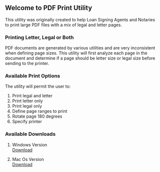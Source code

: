## Welcome to PDF Print Utility

This utility was originally created to help Loan Signing Agents and Notaries to print large PDF files with a mix of legal and letter pages.

### Printing Letter, Legal or Both

PDF documents are generated by various utilities and are very inconsistent when defining page sizes. This utility will first analyze each page in the document and determine if a page should be letter size or legal size before sending to the printer.

### Available Print Options

The utility will permit the user to:

1. Print legal and letter
2. Print letter only
3. Print legal only
4. Define page ranges to print
5. Rotate page 180 degrees
6. Specify printer

### Available Downloads

1. Windows Version  
[Download](https://github.com/pedrojrivera/pdfprintutility/raw/gh-pages/downloads/PrintPDFUtility-win-x64.zip)

2. Mac Os Version  
[Download](https://github.com/pedrojrivera/pdfprintutility/raw/gh-pages/downloads/PrintPDFUtility-mac-x64.zip)

